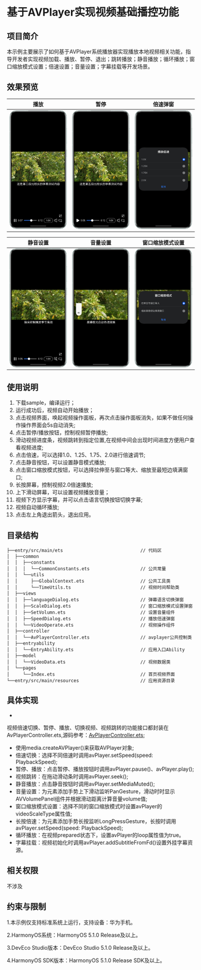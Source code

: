 # 基于AVPlayer实现视频基础播控功能

## 项目简介

本示例主要展示了如何基于AVPlayer系统播放器实现播放本地视频相关功能，指导开发者实现视频加载、播放、暂停、退出；跳转播放；静音播放；循环播放；窗口缩放模式设置；倍速设置；音量设置；字幕挂载等开发场景。

## 效果预览

| 播放                                                              | 暂停                                       | 倍速弹窗                                               |
|-----------------------------------------------------------------|------------------------------------------|----------------------------------------------------|
| <img src='screenshots/devices/playing.png' width=320/> | <img src='screenshots/devices/pause.png' width=320/> |<img src='screenshots/devices/speed_dialog.png' width=320/> |

| 静音设置                                                 | 音量设置                                            | 窗口缩放模式设置                                           |
|------------------------------------------------------|-------------------------------------------------|----------------------------------------------------|
| <img src='screenshots/devices/set_media_muted.png' width=320/> | <img src='screenshots/devices/set_volume.png' width=320/> | <img src='screenshots/devices/scale_fit.png' width=320/> |

## 使用说明

1. 下载sample，编译运行；
2. 运行成功后，视频自动开始播放；
3. 点击视频界面，唤起视频操作面板，再次点击操作面板消失，如果不做任何操作操作界面会5s自动消失;
4. 点击暂停/播放按钮，控制视频暂停播放;
5. 滑动视频进度条，视频跳转到指定位置,在视频中间会出现时间进度方便用户查看视频进度;
6. 点击倍速，可以选择1.0、1.25、1.75、2.0进行倍速调节;
7. 点击静音按钮，可以设置静音模式播放;
8. 点击窗口缩放模式按钮，可以选择拉伸至与窗口等大、缩放至最短边填满窗口;
9. 长按屏幕，控制视频2.0倍速播放;
10. 上下滑动屏幕，可以设置视频播放音量；
11. 视频下方显示字幕，并可以点击语言切换按钮切换字幕;
12. 视频自动循环播放;
13. 点击左上角退出箭头，退出应用。

## 目录结构

```
├──entry/src/main/ets                             // 代码区
│  ├──common
│  │  ├──constants
│  │  │  └──CommonConstants.ets                   // 公共常量
│  │  └──utils
│  │     ├──GlobalContext.ets                     // 公共工具类
│  │     └──TimeUtils.ts                          // 视频时间帮助类
│  ├──views
│  │  ├──languageDialog.ets                       // 弹幕语言切换弹窗
│  │  ├──ScaleDialog.ets                          // 窗口缩放模式设置弹窗
│  │  ├──SetVolumn.ets                            // 设置音量组件
│  │  ├──SpeedDialog.ets                          // 播放倍速弹窗
│  │  └──VideoOperate.ets                         // 视频操作组件
│  ├──controller 
│  │  └──AvPlayerController.ets                   // avplayer公共控制类
│  ├──entryability
│  │  └──EntryAbility.ets                         // 应用入口Ability
│  ├──model
│  │  └──VideoData.ets                            // 视频数据类
│  └──pages
│     └──Index.ets                                // 首页视频界面
└──entry/src/main/resources                       // 应用资源目录
```

## 具体实现

+
视频倍速切换、暂停、播放、切换视频、视频跳转的功能接口都封装在AvPlayerController.ets,源码参考：[AvPlayerController.ets](entry/src/main/ets/controller/AvPlayerController.ets);
+ 使用media.createAVPlayer()来获取AVPlayer对象;
+ 倍速切换：选择不同倍速时调用avPlayer.setSpeed(speed: PlaybackSpeed);
+ 暂停、播放：点击暂停、播放按钮时调用avPlayer.pause()、avPlayer.play();
+ 视频跳转：在拖动滑动条时调用avPlayer.seek();
+ 静音播放：点击静音按钮时调用avPlayer.setMediaMuted();
+ 音量设置：为元素添加手势上下滑动监听PanGesture，滑动时时显示AVVolumePanel组件并根据滑动距离计算音量volume值;
+ 窗口缩放模式设置：选择不同的窗口缩放模式时设置avPlayer的videoScaleType属性值;
+ 长按倍速：为元素添加手势长按监听LongPressGesture，长按时调用avPlayer.setSpeed(speed: PlaybackSpeed);
+ 循环播放：在视频prepared状态下，设置avPlayer的loop属性值为true。
+ 字幕挂载：视频初始化时调用avPlayer.addSubtitleFromFd()设置外挂字幕资源。

## 相关权限

不涉及

## 约束与限制

1.本示例仅支持标准系统上运行，支持设备：华为手机。

2.HarmonyOS系统：HarmonyOS 5.1.0 Release及以上。

3.DevEco Studio版本：DevEco Studio 5.1.0 Release及以上。

4.HarmonyOS SDK版本：HarmonyOS 5.1.0 Release SDK及以上。

